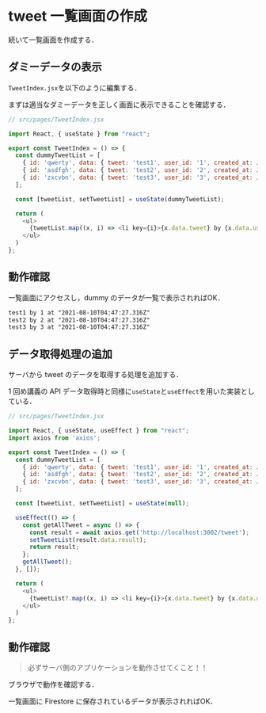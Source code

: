 # tweet 一覧画面の作成

続いて一覧画面を作成する．

## ダミーデータの表示

`TweetIndex.jsx`を以下のように編集する．

まずは適当なダミーデータを正しく画面に表示できることを確認する．

```js
// src/pages/TweetIndex.jsx

import React, { useState } from "react";

export const TweetIndex = () => {
  const dummyTweetList = [
    { id: 'qwerty', data: { tweet: 'test1', user_id: '1', created_at: JSON.stringify(new Date()), } },
    { id: 'asdfgh', data: { tweet: 'test2', user_id: '2', created_at: JSON.stringify(new Date()), } },
    { id: 'zxcvbn', data: { tweet: 'test3', user_id: '3', created_at: JSON.stringify(new Date()), } },
  ];

  const [tweetList, setTweetList] = useState(dummyTweetList);

  return (
    <ul>
      {tweetList.map((x, i) => <li key={i}>{x.data.tweet} by {x.data.user_id} at {x.data.created_at}</li>)}
    </ul>
  )
};

```

## 動作確認

一覧画面にアクセスし，dummy のデータが一覧で表示されればOK．

```txt
test1 by 1 at "2021-08-10T04:47:27.316Z"
test2 by 2 at "2021-08-10T04:47:27.316Z"
test3 by 3 at "2021-08-10T04:47:27.316Z"
```

## データ取得処理の追加

サーバから tweet のデータを取得する処理を追加する．

1 回め講義の API データ取得時と同様に`useState`と`useEffect`を用いた実装としている．

```js
// src/pages/TweetIndex.jsx

import React, { useState, useEffect } from "react";
import axios from 'axios';

export const TweetIndex = () => {
  const dummyTweetList = [
    { id: 'qwerty', data: { tweet: 'test1', user_id: '1', created_at: JSON.stringify(new Date()), } },
    { id: 'asdfgh', data: { tweet: 'test2', user_id: '2', created_at: JSON.stringify(new Date()), } },
    { id: 'zxcvbn', data: { tweet: 'test3', user_id: '3', created_at: JSON.stringify(new Date()), } },
  ];

  const [tweetList, setTweetList] = useState(null);

  useEffect(() => {
    const getAllTweet = async () => {
      const result = await axios.get('http://localhost:3002/tweet');
      setTweetList(result.data.result);
      return result;
    };
    getAllTweet();
  }, []);

  return (
    <ul>
      {tweetList?.map((x, i) => <li key={i}>{x.data.tweet} by {x.data.user_id} at {x.data.created_at}</li>)}
    </ul>
  )
};

```

## 動作確認

>必ずサーバ側のアプリケーションを動作させてくこと！！

ブラウザで動作を確認する．

一覧画面に Firestore に保存されているデータが表示されればOK．
